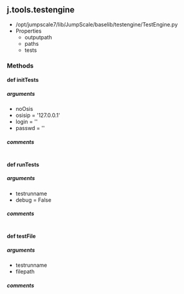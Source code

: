 ## j.tools.testengine

- /opt/jumpscale7/lib/JumpScale/baselib/testengine/TestEngine.py
- Properties
    - outputpath
    - paths
    - tests

### Methods

#### def initTests 
##### arguments

- noOsis
- osisip = '127.0.0.1'
- login = ''
- passwd = ''

##### comments

```

```

#### def runTests 
##### arguments

- testrunname
- debug = False

##### comments

```

```

#### def testFile 
##### arguments

- testrunname
- filepath

##### comments

```

```

